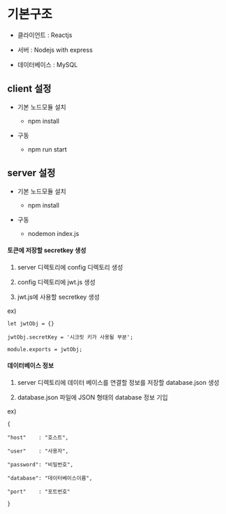 # 기본구조
* 클라이언트 : Reactjs

* 서버 : Nodejs with express

* 데이터베이스 : MySQL

## client 설정
* 기본 노드모듈 설치

    - npm install

* 구동

    - npm run start

## server 설정

* 기본 노드모듈 설치

    - npm install

* 구동

    - nodemon index.js

#### 토큰에 저장할 secretkey 생성

1. server 디렉토리에 config 디렉토리 생성

2. config 디렉토리에 jwt.js 생성

3. jwt.js에 사용할 secretkey 생성

ex)

    let jwtObj = {}

    jwtObj.secretKey = '시크릿 키가 사용될 부분';

    module.exports = jwtObj;


#### 데이터베이스 정보

1. server 디렉토리에 데이터 베이스를 연결할 정보를 저장할 database.json 생성

2. database.json 파일에  JSON 형태의 database 정보 기입

ex)

    {

    "host"    : "호스트",

    "user"    : "사용자",

    "password": "비밀번호",

    "database": "데이터베이스이름",

    "port"    : "포트번호"

    }

